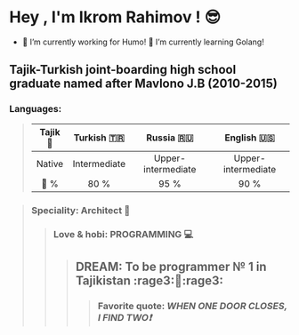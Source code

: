 # Hey , I'm Ikrom Rahimov ! :sunglasses:
- 🔭 I’m currently working for Humo! 🌱 I’m currently learning Golang!

## Tajik-Turkish joint-boarding high school graduate named after Mavlono J.B (2010-2015)

### Languages:

>| Tajik :heartbeat: | Turkish :tr: |     Russia :ru:    |    English :us:    | 
>| :---------------: |:------------:| :-----------------:| :-----------------:|
>|       Native      | Intermediate | Upper-intermediate | Upper-intermediate |
>|      :100: %      |     80 %     |        95 %        |        90 %        |

>### Speciality: Architect :city_sunrise:
>>### Love & hobi: PROGRAMMING :computer:
>>>## DREAM: To be programmer № 1 in Tajikistan :rage3::muscle::rage3:
>>>>### Favorite quote: *WHEN ONE DOOR CLOSES, I FIND TWO:exclamation:* 
